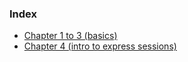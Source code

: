 ### Index 
- [Chapter 1 to 3 (basics)](/Chapter%201%20to%20Chapter%203/)
- [Chapter 4 (intro to express sessions)](/Chapter%204%20Intro%20to%20express%20sessions/)
